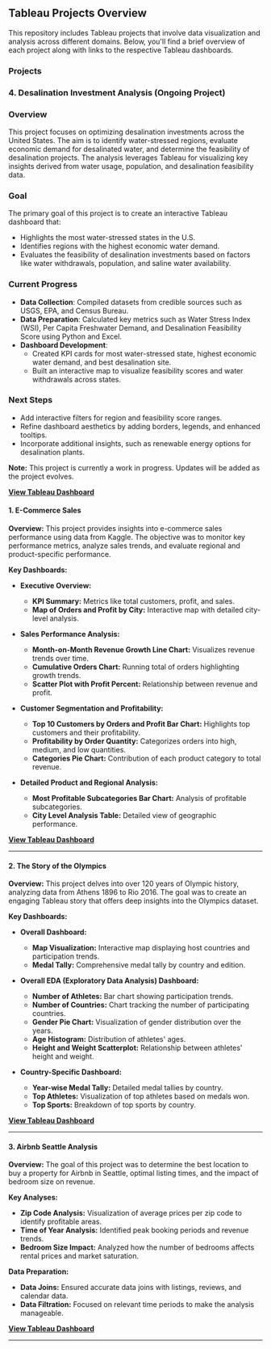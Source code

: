 ## Tableau Projects Overview

This repository includes Tableau projects that involve data visualization and analysis across different domains. Below, you'll find a brief overview of each project along with links to the respective Tableau dashboards.

### Projects

### 4. Desalination Investment Analysis (Ongoing Project)

### Overview
This project focuses on optimizing desalination investments across the United States. The aim is to identify water-stressed regions, evaluate economic demand for desalinated water, and determine the feasibility of desalination projects. The analysis leverages Tableau for visualizing key insights derived from water usage, population, and desalination feasibility data.

### Goal
The primary goal of this project is to create an interactive Tableau dashboard that:
- Highlights the most water-stressed states in the U.S.
- Identifies regions with the highest economic water demand.
- Evaluates the feasibility of desalination investments based on factors like water withdrawals, population, and saline water availability.

### Current Progress
- **Data Collection**: Compiled datasets from credible sources such as USGS, EPA, and Census Bureau.
- **Data Preparation**: Calculated key metrics such as Water Stress Index (WSI), Per Capita Freshwater Demand, and Desalination Feasibility Score using Python and Excel.
- **Dashboard Development**: 
  - Created KPI cards for most water-stressed state, highest economic water demand, and best desalination site.
  - Built an interactive map to visualize feasibility scores and water withdrawals across states.

### Next Steps
- Add interactive filters for region and feasibility score ranges.
- Refine dashboard aesthetics by adding borders, legends, and enhanced tooltips.
- Incorporate additional insights, such as renewable energy options for desalination plants.

**Note:** This project is currently a work in progress. Updates will be added as the project evolves.

**[View Tableau Dashboard](https://public.tableau.com/shared/765R489RJ?:display_count=n&:origin=viz_share_link)**


#### 1. E-Commerce Sales

**Overview:** This project provides insights into e-commerce sales performance using data from Kaggle. The objective was to monitor key performance metrics, analyze sales trends, and evaluate regional and product-specific performance.

**Key Dashboards:**
- **Executive Overview:** 
  - **KPI Summary:** Metrics like total customers, profit, and sales.
  - **Map of Orders and Profit by City:** Interactive map with detailed city-level analysis.

- **Sales Performance Analysis:** 
  - **Month-on-Month Revenue Growth Line Chart:** Visualizes revenue trends over time.
  - **Cumulative Orders Chart:** Running total of orders highlighting growth trends.
  - **Scatter Plot with Profit Percent:** Relationship between revenue and profit.

- **Customer Segmentation and Profitability:** 
  - **Top 10 Customers by Orders and Profit Bar Chart:** Highlights top customers and their profitability.
  - **Profitability by Order Quantity:** Categorizes orders into high, medium, and low quantities.
  - **Categories Pie Chart:** Contribution of each product category to total revenue.

- **Detailed Product and Regional Analysis:** 
  - **Most Profitable Subcategories Bar Chart:** Analysis of profitable subcategories.
  - **City Level Analysis Table:** Detailed view of geographic performance.

**[View Tableau Dashboard](https://public.tableau.com/views/Sales_Insights_17253100752140/Story1?:language=en-US&publish=yes&:sid=&:redirect=auth&:display_count=n&:origin=viz_share_link)**

---

#### 2. The Story of the Olympics

**Overview:** This project delves into over 120 years of Olympic history, analyzing data from Athens 1896 to Rio 2016. The goal was to create an engaging Tableau story that offers deep insights into the Olympics dataset.

**Key Dashboards:**
- **Overall Dashboard:** 
  - **Map Visualization:** Interactive map displaying host countries and participation trends.
  - **Medal Tally:** Comprehensive medal tally by country and edition.

- **Overall EDA (Exploratory Data Analysis) Dashboard:** 
  - **Number of Athletes:** Bar chart showing participation trends.
  - **Number of Countries:** Chart tracking the number of participating countries.
  - **Gender Pie Chart:** Visualization of gender distribution over the years.
  - **Age Histogram:** Distribution of athletes' ages.
  - **Height and Weight Scatterplot:** Relationship between athletes' height and weight.

- **Country-Specific Dashboard:** 
  - **Year-wise Medal Tally:** Detailed medal tallies by country.
  - **Top Athletes:** Visualization of top athletes based on medals won.
  - **Top Sports:** Breakdown of top sports by country.

**[View Tableau Dashboard](https://public.tableau.com/views/OlympicsInsightsfrom1896/TheStoryofOlympics?:language=en-US&publish=yes&:sid=&:redirect=auth&:display_count=n&:origin=viz_share_link)**

---

#### 3. Airbnb Seattle Analysis

**Overview:** The goal of this project was to determine the best location to buy a property for Airbnb in Seattle, optimal listing times, and the impact of bedroom size on revenue.

**Key Analyses:**
- **Zip Code Analysis:** Visualization of average prices per zip code to identify profitable areas.
- **Time of Year Analysis:** Identified peak booking periods and revenue trends.
- **Bedroom Size Impact:** Analyzed how the number of bedrooms affects rental prices and market saturation.

**Data Preparation:**
- **Data Joins:** Ensured accurate data joins with listings, reviews, and calendar data.
- **Data Filtration:** Focused on relevant time periods to make the analysis manageable.

**[View Tableau Dashboard](https://public.tableau.com/views/AirbnbProject_16864859055520/Dashboard1?:language=en-US&:sid=&:redirect=auth&:display_count=n&:origin=viz_share_link)**

---




